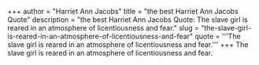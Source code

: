 +++
author = "Harriet Ann Jacobs"
title = "the best Harriet Ann Jacobs Quote"
description = "the best Harriet Ann Jacobs Quote: The slave girl is reared in an atmosphere of licentiousness and fear."
slug = "the-slave-girl-is-reared-in-an-atmosphere-of-licentiousness-and-fear"
quote = '''The slave girl is reared in an atmosphere of licentiousness and fear.'''
+++
The slave girl is reared in an atmosphere of licentiousness and fear.
